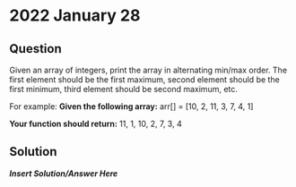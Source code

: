 # 2022 January 28

## Question
Given an array of integers, print the array in alternating min/max order. The first element should be the first maximum, second element should be the first minimum, third element should be second maximum, etc.

For example:
**Given the following array:**
arr[] = [10, 2, 11, 3, 7, 4, 1]

**Your function should return:**
11, 1, 10, 2, 7, 3, 4

## Solution
***Insert Solution/Answer Here***